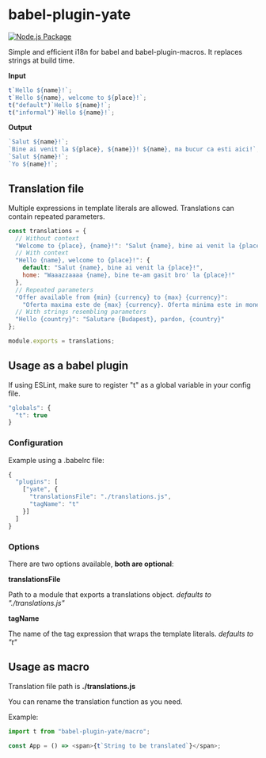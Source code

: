 # babel-plugin-yate
[![Node.js Package](https://github.com/alinchican/babel-plugin-yate/actions/workflows/npm-publish.yml/badge.svg)](https://github.com/alinchican/babel-plugin-yate/actions/workflows/npm-publish.yml)

Simple and efficient i18n for babel and babel-plugin-macros. It replaces strings at build time.

**Input**

```js
t`Hello ${name}!`;
t`Hello ${name}, welcome to ${place}!`;
t("default")`Hello ${name}!`;
t("informal")`Hello ${name}!`;
```

**Output**

```js
`Salut ${name}!`;
`Bine ai venit la ${place}, ${name}}! ${name}, ma bucur ca esti aici!`;
`Salut ${name}!`;
`Yo ${name}!`;
```

## Translation file

Multiple expressions in template literals are allowed. Translations can contain repeated parameters.

```js
const translations = {
  // Without context
  "Welcome to {place}, {name}!": "Salut {name}, bine ai venit la {place}!",
  // With context
  "Hello {name}, welcome to {place}!": {
    default: "Salut {name}, bine ai venit la {place}!",
    home: "Waaazzaaaa {name}, bine te-am gasit bro' la {place}!"
  },
  // Repeated parameters
  "Offer available from {min} {currency} to {max} {currency}":
    "Oferta maxima este de {max} {currency}. Oferta minima este in moneda {currency}, iar valorea este {min}. Deci de la {min} la {max} {currency} pentru dummies.",
  // With strings resembling parameters
  "Hello {country}": "Salutare {Budapest}, pardon, {country}"
};

module.exports = translations;
```

## Usage as a babel plugin

If using ESLint, make sure to register "t" as a global variable in your config file.

```js
"globals": {
  "t": true
}
```

### Configuration

Example using a .babelrc file:

```js
{
  "plugins": [
    ["yate", {
      "translationsFile": "./translations.js",
      "tagName": "t"
    }]
  ]
}
```

### Options

There are two options available, **both are optional**:

**translationsFile**

Path to a module that exports a translations object. _defaults to "./translations.js"_

**tagName**

The name of the tag expression that wraps the template literals. _defaults to "t"_

## Usage as macro

Translation file path is **./translations.js**

You can rename the translation function as you need.

Example:

```js
import t from "babel-plugin-yate/macro";

const App = () => <span>{t`String to be translated`}</span>;
```
